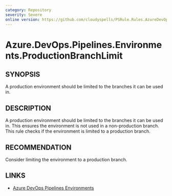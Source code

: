 ```yaml
---
category: Repository
severity: Severe
online version: https://github.com/cloudyspells/PSRule.Rules.AzureDevOps/blob/main/src/PSRule.Rules.AzureDevOps/en/Azure.DevOps.Pipelines.Environments.ProductionBranchLimit.md
---
```


# Azure.DevOps.Pipelines.Environments.ProductionBranchLimit

## SYNOPSIS

A production environment should be limited to the branches it can be used in.

## DESCRIPTION

A production environment should be limited to the branches it can be used in. This ensures
the environment is not used in a non-production branch. This rule checks if the
environment is limited to a production branch.

## RECOMMENDATION

Consider limiting the environment to a production branch.

## LINKS

- [Azure DevOps Pipelines Environments](https://docs.microsoft.com/en-us/azure/devops/pipelines/process/environments)
